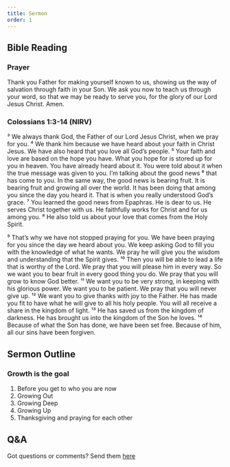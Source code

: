 ```yaml
---
title: Sermon 
order: 1
---
```


## Bible Reading

### Prayer
Thank you Father for making yourself known to us, showing us the way of salvation through faith in your Son. We ask you now to teach us through your word, so that we may be ready to serve you, for the glory of our Lord Jesus Christ. Amen.


### Colossians 1:3-14 (NIRV)

³ We always thank God, the Father of our Lord Jesus Christ, when we pray for you. ⁴ We thank him because we have heard about your faith in Christ Jesus. We have also heard that you love all God’s people. ⁵ Your faith and love are based on the hope you have. What you hope for is stored up for you in heaven. You have already heard about it. You were told about it when the true message was given to you. I’m talking about the good news ⁶ that has come to you. In the same way, the good news is bearing fruit. It is bearing fruit and growing all over the world. It has been doing that among you since the day you heard it. That is when you really understood God’s grace. ⁷ You learned the good news from Epaphras. He is dear to us. He serves Christ together with us. He faithfully works for Christ and for us among you. ⁸ He also told us about your love that comes from the Holy Spirit.

⁹ That’s why we have not stopped praying for you. We have been praying for you since the day we heard about you. We keep asking God to fill you with the knowledge of what he wants. We pray he will give you the wisdom and understanding that the Spirit gives. ¹⁰ Then you will be able to lead a life that is worthy of the Lord. We pray that you will please him in every way. So we want you to bear fruit in every good thing you do. We pray that you will grow to know God better. ¹¹ We want you to be very strong, in keeping with his glorious power. We want you to be patient. We pray that you will never give up. ¹² We want you to give thanks with joy to the Father. He has made you fit to have what he will give to all his holy people. You will all receive a share in the kingdom of light. ¹³ He has saved us from the kingdom of darkness. He has brought us into the kingdom of the Son he loves. ¹⁴ Because of what the Son has done, we have been set free. Because of him, all our sins have been forgiven.



## Sermon Outline
### Growth is the goal 

1. Before you get to who you are now
2. Growing Out
3. Growing Deep 
4. Growing Up
5. Thanksgiving and praying for each other 


## Q&A
Got questions or comments? Send them [here](https://tinyurl.com/SGHACQuestionsAnswers)
